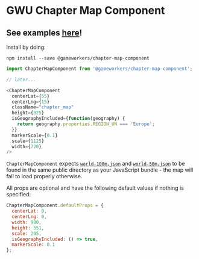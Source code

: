 # GWU Chapter Map Component

## See examples [here](https://gameworkers.github.io/chapter-map-component)!

Install by doing:

```console
npm install --save @gameworkers/chapter-map-component
```

```js
import ChapterMapComponent from '@gameworkers/chapter-map-component';

// later...

<ChapterMapComponent
  centerLat={55}
  centerLng={15}
  className="chapter_map"
  height={825}
  isGeographyIncluded={function(geography) {
    return geography.properties.REGION_UN === 'Europe';
  }}
  markerScale={0.1}
  scale={1125}
  width={720}
/>
```

`ChapterMapComponent` expects [`world-100m.json`](/src/world-110m.json) and [`world-50m.json`](/src/world-50m.json) to be found in the same public directory as your JavaScript bundle - the map will fail to load properly otherwise.

All props are optional and have the following default values if nothing is specified:

```js
ChapterMapComponent.defaultProps = {
  centerLat: 0,
  centerLng: 0,
  width: 980,
  height: 551,
  scale: 205,
  isGeographyIncluded: () => true,
  markerScale: 0.1
};
```
